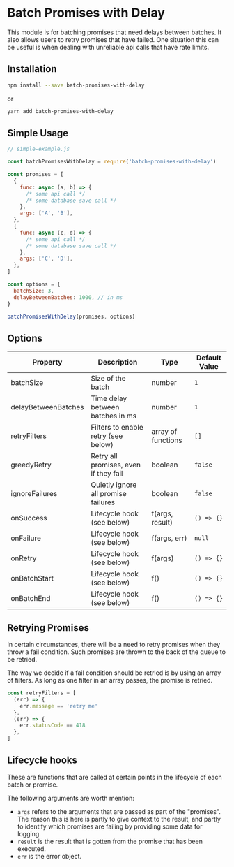 # Batch Promises with Delay

This module is for batching promises that need delays between batches. It also allows users to retry promises that have failed. One situation this can be useful is when dealing with unreliable api calls that have rate limits.

## Installation

```sh
npm install --save batch-promises-with-delay
```

or

```sh
yarn add batch-promises-with-delay
```

## Simple Usage

```js
// simple-example.js

const batchPromisesWithDelay = require('batch-promises-with-delay')

const promises = [
  {
    func: async (a, b) => {
      /* some api call */
      /* some database save call */
    },
    args: ['A', 'B'],
  },
  {
    func: async (c, d) => {
      /* some api call */
      /* some database save call */
    },
    args: ['C', 'D'],
  },
]

const options = {
  batchSize: 3,
  delayBetweenBatches: 1000, // in ms
}

batchPromisesWithDelay(promises, options)
```


## Options

| Property            | Description                           | Type               | Default Value |
|---------------------|---------------------------------------|--------------------|---------------|
| batchSize           | Size of the batch                     | number             | `1`           |
| delayBetweenBatches | Time delay between batches in ms      | number             | `1`           |
| retryFilters        | Filters to enable retry (see below)   | array of functions | `[]`          |
| greedyRetry         | Retry all promises, even if they fail | boolean            | `false`       |
| ignoreFailures      | Quietly ignore all promise failures   | boolean            | `false`       |
| onSuccess           | Lifecycle hook (see below)            | f(args, result)    | `() => {}`    |
| onFailure           | Lifecycle hook (see below)            | f(args, err)       | `null`        |
| onRetry             | Lifecycle hook (see below)            | f(args)            | `() => {}`    |
| onBatchStart        | Lifecycle hook (see below)            | f()                | `() => {}`    |
| onBatchEnd          | Lifecycle hook (see below)            | f()                | `() => {}`    |

## Retrying Promises

In certain circumstances, there will be a need to retry promises when they throw a fail condition. Such promises are thrown to the back of the queue to be retried.

The way we decide if a fail condition should be retried is by using an array of filters. As long as one filter in an array passes, the promise is retried.

```js
const retryFilters = [
  (err) => {
    err.message == 'retry me'
  },
  (err) => {
    err.statusCode == 418
  },
]
```

## Lifecycle hooks

These are functions that are called at certain points in the lifecycle of each batch or promise.

The following arguments are worth mention:
- `args` refers to the arguments that are passed as part of the "promises". The reason this is here is partly to give context to the result, and partly to identify which promises are failing by providing some data for logging.
- `result` is the result that is gotten from the promise that has been executed.
- `err` is the error object.
